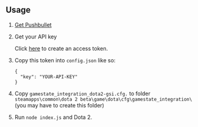 ## Usage

1. [Get Pushbullet](https://www.pushbullet.com/apps)

1. Get your API key

    Click [here](https://www.pushbullet.com/#settings/account) to create an access token.

2. Copy this token into `config.json` like so:

    ```
    {
      "key": "YOUR-API-KEY"
    }
    ```

3. Copy `gamestate_integration_dota2-gsi.cfg.` to folder `steamapps\common\dota 2 beta\game\dota\cfg\gamestate_integration\` (you may have to create this folder)

4. Run `node index.js` and Dota 2.